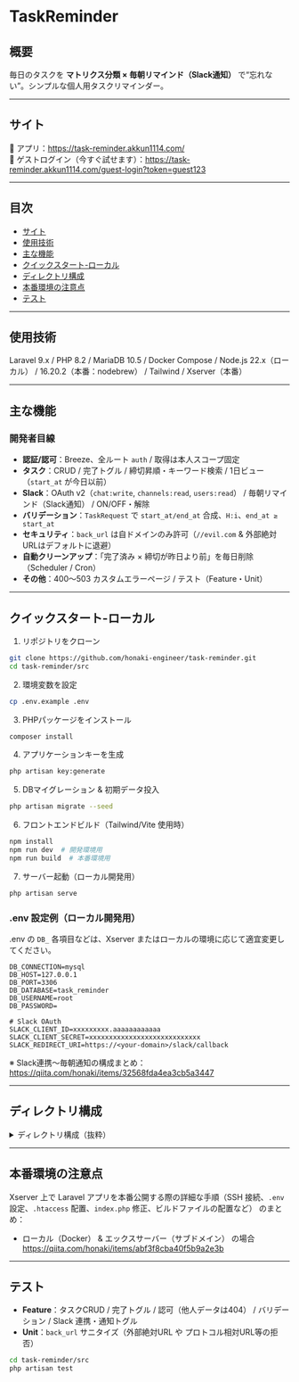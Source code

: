 # TaskReminder

## 概要

毎日のタスクを **マトリクス分類 × 毎朝リマインド（Slack通知）** で“忘れない”。シンプルな個人用タスクリマインダー。

---

## サイト

🔗 アプリ：<https://task-reminder.akkun1114.com/>  
🔗 ゲストログイン（今すぐ試せます）：<https://task-reminder.akkun1114.com/guest-login?token=guest123>  

---

## 目次

- [サイト](#サイト)
- [使用技術](#使用技術)
- [主な機能](#主な機能)
- [クイックスタート-ローカル](#クイックスタート-ローカル)
- [ディレクトリ構成](#ディレクトリ構成)
- [本番環境の注意点](#本番環境の注意点)
- [テスト](#テスト)
  
---

## 使用技術

Laravel 9.x / PHP 8.2 / MariaDB 10.5 / Docker Compose / Node.js 22.x（ローカル） / 16.20.2（本番：nodebrew） / Tailwind / Xserver（本番）

---

## 主な機能
### 開発者目線

- **認証/認可**：Breeze、全ルート `auth` / 取得は本人スコープ固定  
- **タスク**：CRUD / 完了トグル / 締切昇順・キーワード検索 / 1日ビュー（`start_at` が今日以前）  
- **Slack**：OAuth v2（`chat:write`, `channels:read`, `users:read`） / 毎朝リマインド（Slack通知） / ON/OFF・解除  
- **バリデーション**：`TaskRequest` で `start_at/end_at` 合成、`H:i`、`end_at ≥ start_at`  
- **セキュリティ**：`back_url` は自ドメインのみ許可（`//evil.com` & 外部絶対URLはデフォルトに退避）  
- **自動クリーンアップ**：「完了済み × 締切が昨日より前」を毎日削除（Scheduler / Cron）  
- **その他**：400〜503 カスタムエラーページ / テスト（Feature・Unit）  

---

## クイックスタート-ローカル

1. リポジトリをクローン
```bash
git clone https://github.com/honaki-engineer/task-reminder.git
cd task-reminder/src
```
2. 環境変数を設定
```bash
cp .env.example .env
```
3. PHPパッケージをインストール
```bash
composer install
```
4. アプリケーションキーを生成
```bash
php artisan key:generate
```
5. DBマイグレーション & 初期データ投入
```bash
php artisan migrate --seed
```
6. フロントエンドビルド（Tailwind/Vite 使用時）
```bash
npm install
npm run dev  # 開発環境用
npm run build  # 本番環境用
```
7. サーバー起動（ローカル開発用）
```bash
php artisan serve
```

### .env 設定例（ローカル開発用）

.env の `DB_` 各項目などは、Xserver またはローカルの環境に応じて適宜変更してください。

```env
DB_CONNECTION=mysql
DB_HOST=127.0.0.1
DB_PORT=3306
DB_DATABASE=task_reminder
DB_USERNAME=root
DB_PASSWORD=

# Slack OAuth
SLACK_CLIENT_ID=xxxxxxxxx.aaaaaaaaaaaa
SLACK_CLIENT_SECRET=xxxxxxxxxxxxxxxxxxxxxxxxxxxx
SLACK_REDIRECT_URI=https://<your-domain>/slack/callback
```

※ Slack連携〜毎朝通知の構成まとめ：<https://qiita.com/honaki/items/32568fda4ea3cb5a3447>

---

## ディレクトリ構成

<details><summary>ディレクトリ構成（抜粋） </summary>

```txt
task-reminder/
├── docker-compose.yml
├── docker/                 # ローカル開発（Apache/PHP/MariaDB/phpMyAdmin/Mailpit）
└── src/
    ├── app/
    │   ├── Console/         # Scheduler（毎朝Slack/自動削除）
    │   ├── Http/
    │   │   ├── Controllers/ # Task/Slack 等
    │   │   └── Requests/    # TaskRequest（相関バリデーション）
    │   ├── Models/          # Task / TaskCategory / SlackNotification / User
    │   ├── Services/        # TaskService（処理を集約し、コントローラーを簡潔に保つ）
    │   └── Support/         # 戻り先URLサニタイズ
    ├── database/{migrations,seeders}
    ├── lang/ja/             # 日本語メッセージ
    ├── resources/views/     # tasks/*, slacks/*, errors/*, emails/*
    ├── routes/web.php
    └── tests/{Feature,Unit}
```

</details>

---

## 本番環境の注意点

Xserver 上で Laravel アプリを本番公開する際の詳細な手順（SSH 接続、`.env` 設定、`.htaccess` 配置、`index.php` 修正、ビルドファイルの配置など） のまとめ：

- ローカル（Docker） & エックスサーバー（サブドメイン） の場合  
  <https://qiita.com/honaki/items/abf3f8cba40f5b9a2e3b>

---

## テスト
- **Feature**：タスクCRUD / 完了トグル / 認可（他人データは404） / バリデーション / Slack 連携・通知トグル
- **Unit**：`back_url` サニタイズ（外部絶対URL や プロトコル相対URL等の拒否）

```bash
cd task-reminder/src
php artisan test
```